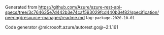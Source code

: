 Generated from https://github.com/Azure/azure-rest-api-specs/tree/3c764635e7d442b3e74caf593029fcd440b3ef82/specification/peering/resource-manager/readme.md tag: `package-2020-10-01`

Code generator @microsoft.azure/autorest.go@~2.1.161

